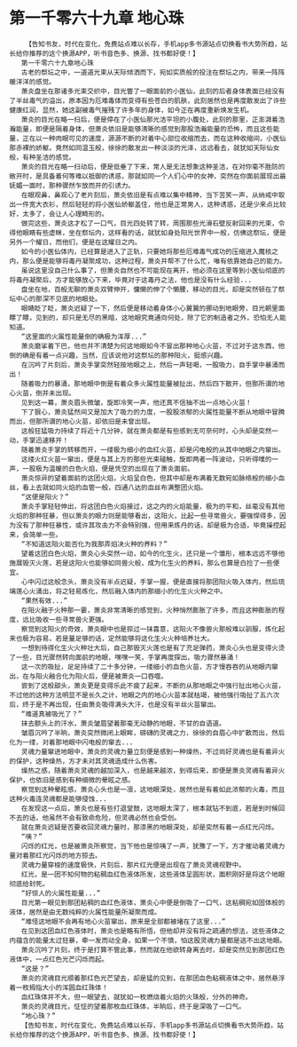 # 第一千零六十九章 地心珠
        【告知书友，时代在变化，免费站点难以长存，手机app多书源站点切换看书大势所趋，站长给你推荐的这个换源APP，听书音色多、换源、找书都好使！】
       第一千零六十九章地心珠
       古老的祭坛之中，一道道光束从天际倾洒而下，宛如实质般的投注在祭坛之内，带来一阵阵暖洋洋的感觉。
       萧炎盘坐在那诸多光束交织中，目光瞥了一眼面前的小医仙，此刻的后者身体表面已经没有了半丝毒气的溢出，原本因为厄难毒体而变得有些苍白的肌肤，此刻居然也是再度散发出了许些健康红润，显然，她这副被毒气摧残了许多年的身体，如今正在再度重新焕发生机。
       萧炎的目光在略一扫后，便是停在了小医仙那光洁平坦的小腹处，此刻的那里，正澎湃着浩瀚能量，即便是隔着身体，但萧炎依旧是能够清晰的感觉到那股浩瀚能量的恐怖，而且这些能量，正在以一种肉眼可见的速度，源源不断的对着中心部位收缩而去，而在这种收缩间，小医仙那赤裸的娇躯，竟然如同温玉般，徐徐的散发出一种淡淡的光泽，远远看去，就犹如天际仙女般，有种圣洁的感觉。
       萧炎的目光在略一扫动后，便是低垂了下来，常人是无法想象这种圣洁，在对你毫不胜防的敞开时，是具备着何等难以抵御的诱惑，那就如同一个人们心中的女神，突然在你面前展现出最妩媚一面时，那种骤然乍放而开的引诱力。
       在眼观鼻，鼻观心了老片刻后，萧炎依旧是有点难以集中精神，当下苦笑一声，从纳戒中取出一件宽大衣衫，然后轻轻的将小医仙娇躯盖住，他也是正常男人，这种诱惑，还是少来点比较好，太多了，会让人心理畸形的。
       做完这些，萧炎这才松了一口气，目光四处转了转，周围那些光滑石壁反射回来的光束，令得他眼睛有些虚眯，坐在祭坛内，这样看的话，就犹如身处阳光世界中一般，仿佛这祭坛，便是另外一个耀日，而他们，便是在这耀日之内。
       如今的小医仙体内，已经算是进入了正轨，只要她将那些厄难毒气成功的压缩进入魔核之内，那么便是能够将毒丹凝聚成功，这种过程，萧炎并帮不了什么忙，唯有依靠她自己的能力。
       虽说这里没自己什么事了，但萧炎自然也不可能现在离开，他必须在这里等到小医仙彻底的将毒丹凝聚后，方才能够放心下来，毕竟对于这毒丹之法，他也是没有什么经验...
       盘坐在地，百般无聊的萧炎双臂伸开，慵懒的伸了个懒腰，移动的目光，却是突然顿在了祭坛中心的那深不见底的地眼处。
       眼睛眨了眨，萧炎迟疑了一下，然后便是移动着身体小心翼翼的挪动到地眼旁，目光朝里面瞟了瞟，见到的，却只是无尽的黑暗，这地眼究竟通向何处，除了它的制造者之外，恐怕无人能知道。
       “这里面的火属性能量倒的确极为浑厚...”
       萧炎磨挲着下巴，他也并不清楚为何这地眼如今不冒出那种地心火苗，不过对于这东西，他倒的确是有着一点兴趣，当然，应该说他对这祭坛的那种阳火，挺感兴趣。
       在沉吟了片刻后，萧炎手掌突然轻按地眼之上，然后一声轻喝，一股吸力，自手掌中暴涌而出！
       随着吸力的暴涌，那地眼中倒是有着众多火属性能量被扯出，然后四下散开，但那所谓的地心火苗，倒并未出现。
       见到这一幕，萧炎眉头微皱，旋即冷笑一声，他还真不信抽不出一点地心火苗！
       下了狠心，萧炎猛然间又是加大了吸力的力度，一股股浓郁的火属性能量不断从地眼中冒腾而出，但那所谓的地心火苗，却依旧是未曾出现。
       这般狂猛吸力持续了将近十几分钟，就在萧炎都是有些感到无可奈何时，心头却是突然一动，手掌迅速移开！
       随着萧炎手掌的转移而开，一缕极为细小的血红火苗，却是闪电般的从其中地眼之内窜出。
       这缕火红火苗一窜出，便是与其上方的那些光束碰触，旋即两者一阵波动，只听得噗的一声，一股极为温暖的白色火焰，便是凭空的出现在了萧炎面前。
       萧炎惊异的望着面前的这团火焰，火焰呈白色，但其中却是布满着无数宛如脉络般的细小血丝，看上去就如同火焰的血管一般，四通八达的血丝布满整团火焰。
       “这便是阳火？”
       萧炎手掌轻轻伸出，将这团白色火焰接过，这之内的火焰能量，极为的平和，丝毫没有其他火焰的那种狂暴，但以萧炎的眼力则是能够看出，这阳火，比起一些寻常兽火，要强悍得多，因为没有了那种狂暴性，或许其攻击力不会特别强，但用来炼丹的话，却是极为合适，毕竟操控起来，会简单一些。
       “不知道这阳火能否化为我那弄焰决火种的养料？”
       望着这团白色火焰，萧炎心头突然一动，如今的化生火，还只是一个雏形，根本远远不够他施展毁灭火莲，若是这阳火也能够如同兽火般，成为化生火的养料，那么也算是白捡了一些便宜。
       心中闪过这般念头，萧炎没有半点迟疑，手掌一握，便是直接将那团阳火吸入体内，然后琉璃莲心火涌出，将之轻易炼化，然后融入体内的那细小的化生火火种之中。
       “果然有效...”
       在阳火融于火种那一霎，萧炎非常清晰的感觉到，火种悄然膨胀了许多，而且这种膨胀的程度，远比吸收一些寻常兽火更强。
       察觉到这阳火的奇效，萧炎眼中也是掠过一抹喜意，这阳火不像兽火那般难以驯服，炼化起来也极为容易，若是量足够的话，定然能够将这化生火火种培养壮大。
       一想到待得化生火火种壮大后，自己那毁灭火莲也是有了充足弹药，萧炎心头也是变得火烫了一些，目光骤然转向面前的地眼，嘿嘿一笑，手掌再度探出，吸力骤然暴涌！
       这一次的吸扯，足足持续了二十多分钟，一缕细小的血色火苗，方才慢吞吞的从地眼内窜出，在与阳火融合化为阳火后，便是被萧炎一口吞噬。
       尝到了这般甜头，萧炎更是变得乐此不疲了起来，不断的从那地眼之中强行扯出地心火苗，不过他的这种方法明显不是长久之计，地眼之内的地心火苗本就枯竭，被他强行吸扯了五六次后，终于是不再出现，任由萧炎吸得满头大汗，也是没有半丝火苗窜出。
       “难道真被吸光了？”
       抹去额头上的汗水，萧炎皱眉望着那毫无动静的地眼，不甘的自语道。
       皱眉沉吟了半晌，萧炎突然微闭上眼眸，磅礴的灵魂之力，徐徐的自眉心中扩散而出，然后化为一缕，对着那地眼中闪电般的窜去...
       灵魂力量窜进地眼中，萧炎的灵魂力量立刻便是感到一种燥热，不过尚好灵魂也是有着异火的保护，这种燥热，方才未对其灵魂造成什么伤害。
       燥热之感，随着萧炎灵魂的越加深入，也是越来越浓，到得后来，即便是萧炎灵魂有着异火保护，也依旧是感到有种细微的晕眩之感。
       察觉到这种晕眩感，萧炎心头也是一凛，这地眼深处，居然也是有着如此浓郁的火毒，而且这种火毒连灵魂都是能够侵蚀...
       在发现这一点后，萧炎也是有些打退堂鼓，这地眼太深了，根本就钻不到底，若是到时候回不去的话，他虽然不会有致命危险，但灵魂必然也会受创。
       就在萧炎迟疑是否要收回灵魂力量时，那漆黑的地眼深处，却是突然有着一点红光闪烁。
       “咦？”
       闪烁的红光，也是被萧炎所察觉，当下他也是惊咦了一声，犹豫了一下，方才催动着灵魂力量对着那红光闪烁的地方掠去。
       灵魂力量穿梭的速度极快，片刻后，那片红光便是出现在了萧炎灵魂视野中。
       红光，是一团不知何物的粘稠血红色液体所发，这些液体呈圆形状，面积刚好是将这个地眼彻底给封死。
       “好惊人的火属性能量...”
       目光第一眼见到那团粘稠的血红色液体，萧炎心中便是倒吸了一口气，这粘稠宛如固体般的液体，居然是由无数纯粹的火属性能量所凝聚而成。
       “难怪这地眼不会再有地心火苗窜出，原来是全部都被堵在了这里...”
       在见到这团血红色液体时，萧炎也是略有所悟，但他却并没有将之疏通的想法，这些液体之内蕴含的能量太过狂暴，牵一发而动全身，如果一个不慎，怕这股灵魂力量都是逃不出这地眼。
       萧炎沉吟了片刻，终于是打算不管此事，然而就在他欲转身离去时，却是突然见到那团红色液体中，一点红色光芒闪烁而起。
       “这是？”
       萧炎的灵魂目光顺着那红色光芒望去，却是猛的见到，在那团血色粘稠液体之中，居然悬浮着一枚拇指大小的浑圆血红珠体！
       血红珠体并不大，但一眼望去，就犹如一枚燃烧着火焰的火珠般，分外的神奇。
       萧炎的灵魂目光，怔怔的望着那枚血红珠体，半晌后，终于是深吸了一口气。
       “地心珠？”
       【告知书友，时代在变化，免费站点难以长存，手机app多书源站点切换看书大势所趋，站长给你推荐的这个换源APP，听书音色多、换源、找书都好使！】